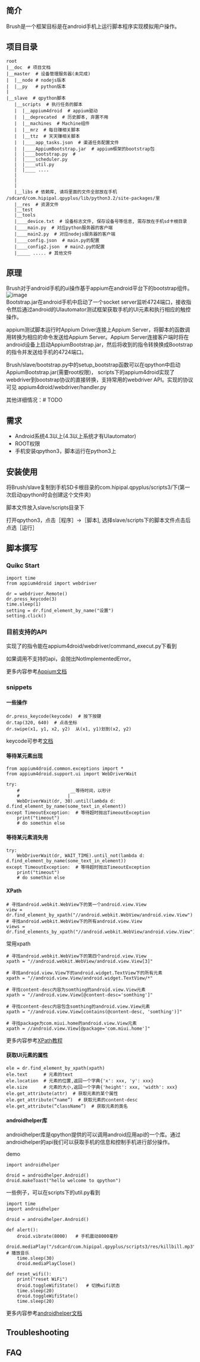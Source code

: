 ## 简介

Brush是一个框架目标是在android手机上运行脚本程序实现模拟用户操作。

## 项目目录

    root
    |__doc  # 项目文档
    |__master  # 设备管理服务器(未完成)
    |  |__node # nodejs版本
    |  |__py   # python版本
    |
    |__slave  # qpython脚本
       |__scripts  # 执行任务的脚本
       |  |__appium4droid  # appium驱动
       |  |__deprecated  # 历史脚本, 弃置不用
       |  |__machines  # Machine组件
       |  |__mrz  # 每日赚相关脚本
       |  |__ttz  # 天天赚相关脚本
       |  |____app_tasks.json  # 渠道任务配置文件
       |  |____AppiumBootstrap.jar  # appium框架的bootstrap包
       |  |____bootstrap.py  #
       |  |____scheduler.py
       |  |____util.py
       |  |____ ....
       |
       |
       |
       |__libs # 依赖库, 请将里面的文件全部放在手机 /sdcard/com.hipipal.qpyplus/lib/python3.2/site-packages/里
       |__res  # 资源文件
       |__test
       |__tools
       |____device.txt  # 设备标志文件, 保存设备号等信息, 需存放在手机sd卡根目录
       |____main.py  # 对应python服务器的客户端
       |____main2.py  # 对应nodejs服务器的客户端
       |____config.json  # main.py的配置
       |____config2.json  # main2.py的配置
       |_____ ..... # 其他文件

## 原理
Brush对于android手机的ui操作基于appium在android平台下的bootstrap组件。
![image](./doc/AppiumDiagram.jpg)  
Bootstrap.jar在android手机中启动了一个socket server监听4724端口，接收指令然后通过android的UIautomator测试框架获取手机的UI元素和执行相应的触控操作。


appium测试脚本运行时Appium Driver连接上Appium Server，将脚本的函数调用转换为相应的命令发送给Appium Server。Appium Server连接客户端时将在android设备上启动AppiumBootstrap.jar，然后将收到的指令转换换成Bootstrap的指令并发送给手机的4724端口。


Brush/slave/bootstrap.py中的setup_bootstrap函数可以在qpython中启动AppiumBootstrap.jar(需要root权限)，  scripts下的appium4droid实现了webdriver到bootstrap协议的直接转换，支持常用的webdriver API。实现的协议可见 appium4droid/webdriver/handler.py  


其他详细情况：# TODO

## 需求
* Android系统4.3以上(4.3以上系统才有UIautomator)
* ROOT权限
* 手机安装qpython3，脚本运行在python3上

## 安装使用
将Brush/slave复制到手机SD卡根目录的com.hipipal.qpyplus/scripts3/下(第一次启动qpython时会创建这个文件夹)

脚本文件放入slave/scripts目录下

打开qpython3，点击［程序］->［脚本], 选择slave/scripts下的脚本文件点击后点选［运行］

 
## 脚本撰写
### Quikc Start

    import time
    from appium4droid import webdriver
    
    dr = webdriver.Remote()
    dr.press_keycode(3)
    time.sleep(1)
    setting = dr.find_element_by_name("设置")
    setting.click()
    
### 目前支持的API
实现了的指令能在appium4droid/webdriver/command_execut.py下看到

如果调用不支持的api，会抛出NotImplementedError。

更多内容参考[Appium文档](https://testerhome.com/topics/3144)   
### snippets
#### 一些操作

	dr.press_keycode(keycode)  # 按下按键
    dr.tap(320, 640)  # 点击坐标
    dr.swipe(x1, y1, x2, y2)  从(x1, y1)划到(x2, y2)
    

keycode可参考[文档](http://developer.android.com/intl/zh-cn/reference/android/view/KeyEvent.html)
#### 等待某元素出现

	from appium4droid.common.exceptions import *
	from appium4droid.support.ui import WebDriverWait

	try:
 		#	                __等待时间，以秒计
	    #                  | 
	    WebDriverWait(dr, 30).until(lambda d: d.find_element_by_name(some_text_in_element))
	except TimeoutException:  # 等待超时抛出TimeoutException
		print("timeout")
		# do somethin else
#### 等待某元素消失用		

    try:
	    WebDriverWait(dr, WAIT_TIME).until_not(lambda d: d.find_element_by_name(some_text_in_element))
	except TimeoutException:  # 等待超时抛出TimeoutException
		print("timeout")
		# do somethin else
		
#### XPath 

	# 寻找android.webkit.WebView下的第一个android.view.View
	view = dr.find_element_by_xpath("//android.webkit.WebView/android.view.View")
	# 寻找android.webkit.WebView下的所有android.view.View
	views = dr.find_elements_by_xpath("//android.webkit.WebView/android.view.View")

常用xpath

    # 寻找android.webkit.WebView下的第四个android.view.View
    xpath = "//android.webkit.WebView/android.view.View[3]"
    
    # 寻找android.view.View下的android.widget.TextView下的所有元素
    xpath = "//android.view.View/android.widget.TextView/*"
    
	# 寻找content-desc内容为somthing的android.view.View元素
	xpath = "//android.view.View[@content-desc='somthing']"
	
	# 寻找content-desc内容包含somthing的android.view.View元素
	xpath = "//android.view.View[contains(@content-desc, 'somthing')]"
	
	# 寻找package为com.miui.home的android.view.View元素
	xpath = //android.view.View[@package='com.miui.home']"
	
更多内容参考[XPath教程](http://www.w3school.com.cn/xpath/)

#### 获取UI元素的属性

    ele = dr.find_element_by_xpath(xpath)
    ele.text      # 元素的text
    ele.location  # 元素的位置,返回一个字典{'x': xxx, 'y': xxx}
    ele.size      # 元素的大小,返回一个字典{'height': xxx, 'width': xxx}
    ele.get_attribute(attr)  # 获取元素的某个属性
    ele.get_attribute(“name”)  # 获取元素的content-desc
    ele.get_attribute(“className”)  # 获取元素的类名
    
#### androidhelper库
androidhelper库是qpython提供的可以调用android应用api的一个库。通过androidhelper的api我们可以获取手机的信息和控制手机进行部分操作。

demo

    import androidhelper
    
    droid = androidhelper.Android()
    droid.makeToast("hello welcome to qpython")
一些例子，可以在scripts下的util.py看到

	import time
    import androidhelper
    
    droid = androidhelper.Android()
    
    def alert():
        droid.vibrate(8000)   # 手机震动8000毫秒
        droid.mediaPlay("/sdcard/com.hipipal.qpyplus/scripts3/res/killbill.mp3")  # 播放音乐
        time.sleep(30)
        droid.mediaPlayClose()
        
    def reset_wifi():
    	print("reset WiFi")
    	droid.toggleWifiState()   # 切换wifi状态
    	time.sleep(20)
    	droid.toggleWifiState()
    	time.sleep(20)

更多内容参考[androidhelper文档](http://kylelk.github.io/html-examples/androidhelper.html)

## Troubleshooting
## FAQ

